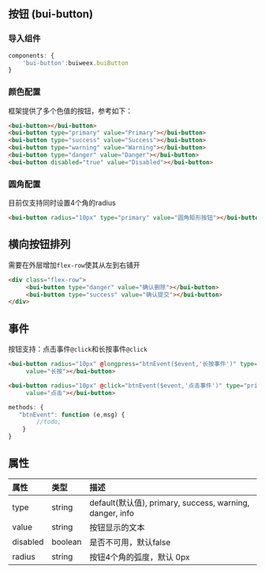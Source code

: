 ## 按钮 \(bui-button\)

### 导入组件

```js
components: {
	'bui-button':buiweex.buiButton
}
```

### 颜色配置

框架提供了多个色值的按钮，参考如下：

```html
<bui-button></bui-button>
<bui-button type="primary" value="Primary"></bui-button>
<bui-button type="success" value="Success"></bui-button>
<bui-button type="warning" value="Warning"></bui-button>
<bui-button type="danger" value="Danger"></bui-button>
<bui-button disabled="true" value="Disabled"></bui-button>
```

### 圆角配置

目前仅支持同时设置4个角的radius

```html
<bui-button radius="10px" type="primary" value="圆角矩形按钮"></bui-button>
```

## 横向按钮排列

需要在外层增加`flex-row`使其从左到右铺开

```html
<div class="flex-row">
     <bui-button type="danger" value="确认删除"></bui-button>
     <bui-button type="success" value="确认提交"></bui-button>
</div>
```

## 事件

按钮支持：点击事件`@click`和长按事件`@click`

```html
<bui-button radius="10px" @longpress="btnEvent($event,'长按事件')" type="primary"
     value="长按"></bui-button>

<bui-button radius="10px" @click="btnEvent($event,'点击事件')" type="primary"
     value="点击"></bui-button>
```

```js
methods: {
   "btnEvent": function (e,msg) {
        //todo;
    }
}
```

## 属性

| 属性 | 类型 | 描述 |
| :--- | :--- | :--- |
| type | string | default(默认值),  primary,  success,  warning,  danger,  info |
| value | string | 按钮显示的文本 |
| disabled | boolean | 是否不可用，默认false |
| radius | string | 按钮4个角的弧度，默认 0px |



